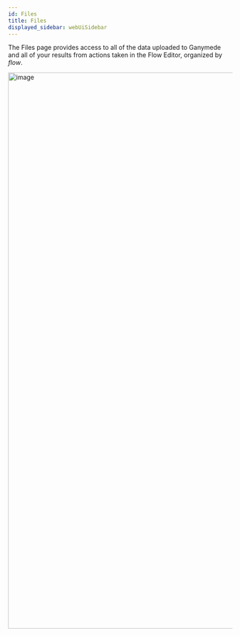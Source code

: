 ```yaml
---
id: Files
title: Files
displayed_sidebar: webUiSidebar
---
```


The Files page provides access to all of the data uploaded to Ganymede and all of your results from actions taken in the Flow Editor, organized by _flow_.

<img width="1248" alt="image" src="https://user-images.githubusercontent.com/46538575/195644596-f4dbafd9-371f-44d4-8888-dd1a92c274fc.png" />


